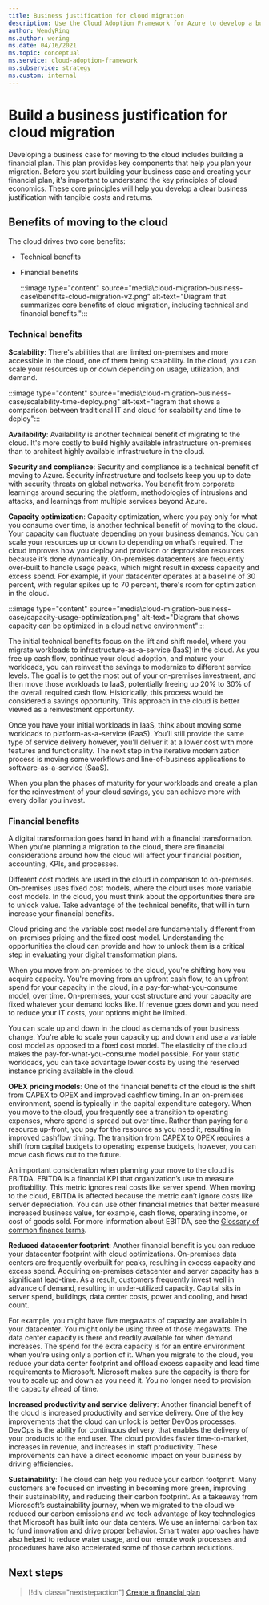 ```yaml
---
title: Business justification for cloud migration
description: Use the Cloud Adoption Framework for Azure to develop a business case for cloud migration.
author: WendyRing
ms.author: wering
ms.date: 04/16/2021
ms.topic: conceptual
ms.service: cloud-adoption-framework
ms.subservice: strategy
ms.custom: internal
---
```


# Build a business justification for cloud migration

Developing a business case for moving to the cloud includes building a financial plan. This plan provides key components that help you plan your migration. Before you start building your business case and creating your financial plan, it's important to understand the key principles of cloud economics. These core principles will help you develop a clear business justification with tangible costs and returns.

## Benefits of moving to the cloud

The cloud drives two core benefits:

- Technical benefits
- Financial benefits

  :::image type="content" source="media\cloud-migration-business-case\benefits-cloud-migration-v2.png" alt-text="Diagram that summarizes core benefits of cloud migration, including technical and financial benefits.":::

### Technical benefits

**Scalability**: There's abilities that are limited on-premises and more accessible in the cloud, one of them being scalability. In the cloud, you can scale your resources up or down depending on usage, utilization, and demand.

:::image type="content" source="media\cloud-migration-business-case/scalability-time-deploy.png" alt-text="iagram that shows a comparison between traditional IT and cloud for scalability and time to deploy":::

**Availability**: Availability is another technical benefit of migrating to the cloud. It's more costly to build highly available infrastructure on-premises than to architect highly available infrastructure in the cloud.

**Security and compliance**: Security and compliance is a technical benefit of moving to Azure. Security infrastructure and toolsets keep you up to date with security threats on global networks. You benefit from corporate learnings around securing the platform, methodologies of intrusions and attacks, and learnings from multiple services beyond Azure.

**Capacity optimization**: Capacity optimization, where you pay only for what you consume over time, is another technical benefit of moving to the cloud. Your capacity can fluctuate depending on your business demands. You can scale your resources up or down to depending on what’s required.
The cloud improves how you deploy and provision or deprovision resources because it’s done dynamically. On-premises datacenters are frequently over-built to handle usage peaks, which might result in excess capacity and excess spend. For example, if your datacenter operates at a baseline of 30 percent, with regular spikes up to 70 percent, there's room for optimization in the cloud.

:::image type="content" source="media\cloud-migration-business-case/capacity-usage-optimization.png" alt-text="Diagram that shows capacity can be optimized in a cloud native environment":::

The initial technical benefits focus on the lift and shift model, where  you migrate workloads to infrastructure-as-a-service (IaaS) in the cloud. As you free up cash flow, continue your cloud adoption, and mature your workloads, you can reinvest the savings to modernize to different service levels. The goal is to get the most out of your on-premises investment, and then move those workloads to IaaS, potentially freeing up 20% to 30% of the overall required cash flow. Historically, this process would be considered a savings opportunity. This approach in the cloud is better viewed as a reinvestment opportunity.

Once you have your initial workloads in IaaS, think about moving some workloads to platform-as-a-service (PaaS). You’ll still provide the same type of service delivery however, you'll deliver it at a lower cost with more features and functionality. The next step in the iterative modernization process is moving some workflows and line-of-business applications to software-as-a-service (SaaS).

When you plan the phases of maturity for your workloads and create a plan for the reinvestment of your cloud savings, you can achieve more with every dollar you invest.

### Financial benefits

A digital transformation goes hand in hand with a financial transformation. When you're planning a migration to the cloud, there are financial considerations around how the cloud will affect your financial position, accounting, KPIs, and processes.

Different cost models are used in the cloud in comparison to on-premises. On-premises uses fixed cost models, where the cloud uses more variable cost models. In the cloud, you must think about the opportunities there are to unlock value. Take advantage of the technical benefits, that will in turn increase your financial benefits.

Cloud pricing and the variable cost model are fundamentally different from on-premises pricing and the fixed cost model. Understanding the opportunities the cloud can provide and how to unlock them is a critical step in evaluating your digital transformation plans.

When you move from on-premises to the cloud, you're shifting how you acquire capacity. You're moving from an upfront cash flow, to an upfront spend for your capacity in the cloud, in a pay-for-what-you-consume model, over time. On-premises, your cost structure and your capacity are fixed whatever your demand looks like. If revenue goes down and you need to reduce your IT costs, your options might be limited.

You can scale up and down in the cloud as demands of your business change. You're able to scale your capacity up and down and use a variable cost model as opposed to a fixed cost model. The elasticity of the cloud makes the pay-for-what-you-consume model possible. For your static workloads, you can take advantage lower costs by using the reserved instance pricing available in the cloud.

**OPEX pricing models**: One of the financial benefits of the cloud is the shift from CAPEX to OPEX and improved cashflow timing. In an on-premises environment, spend is typically in the capital expenditure category. When you move to the cloud, you frequently see a transition to operating expenses, where spend is spread out over time. Rather than paying for a resource up-front, you pay for the resource as you need it, resulting in improved cashflow timing. The transition from CAPEX to OPEX requires a shift from capital budgets to operating expense budgets, however, you can move cash flows out to the future.

An important consideration when planning your move to the cloud is EBITDA. EBITDA is a financial KPI that organization’s use to measure profitability. This metric ignores real costs like server spend. When moving to the cloud, EBITDA is affected because the metric can’t ignore costs like server depreciation. You can use other financial metrics that better measure increased business value, for example, cash flows, operating income, or cost of goods sold.  For more information about EBITDA, see the [Glossary of common finance terms](finance-vocabulary-terms.md).

**Reduced datacenter footprint**: Another financial benefit is you can reduce your datacenter footprint with cloud optimizations. On-premises data centers are frequently overbuilt for peaks, resulting in excess capacity and excess spend. Acquiring on-premises datacenter and server capacity has a significant lead-time. As a result, customers frequently invest well in advance of demand, resulting in under-utilized capacity. Capital sits in server spend, buildings, data center costs, power and cooling, and head count.

For example, you might have five megawatts of capacity are available in your datacenter. You might only be using three of those megawatts. The data center capacity is there and readily available for when demand increases. The spend for the extra capacity is for an entire environment when you're using only a portion of it.
When you migrate to the cloud, you reduce your data center footprint and offload excess capacity and lead time requirements to Microsoft. Microsoft makes sure the capacity is there for you to scale up and down as you need it. You no longer need to provision the capacity ahead of time.

**Increased productivity and service delivery**: Another financial benefit of the cloud is increased productivity and service delivery. One of the key improvements that the cloud can unlock is better DevOps processes. DevOps is the ability for continuous delivery, that enables the delivery of your products to the end user. The cloud provides faster time-to-market, increases in revenue, and increases in staff productivity. These improvements can have a direct economic impact on your business by driving efficiencies.

**Sustainability**: The cloud can help you reduce your carbon footprint. Many customers are focused on investing in becoming more green, improving their sustainability, and reducing their carbon footprint. As a takeaway from Microsoft’s sustainability journey, when we migrated to the cloud we reduced our carbon emissions and we took advantage of key technologies that Microsoft has built into our data centers. We use an internal carbon tax to fund innovation and drive proper behavior. Smart water approaches have also helped to reduce water usage, and our remote work processes and procedures have also accelerated some of those carbon reductions.

## Next steps

> [!div class="nextstepaction"]
> [Create a financial plan](./financial-models.md)
